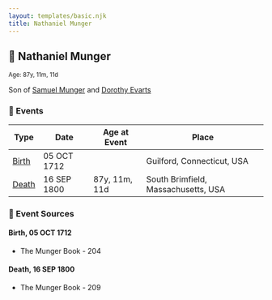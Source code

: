 ```yaml
---
layout: templates/basic.njk
title: Nathaniel Munger
---
```

## 🔵 Nathaniel Munger
<small>Age: 87y, 11m, 11d</small>

Son of [Samuel Munger](/people/6/64239804) and [Dorothy Evarts](/people/5/59501816)

### 📆 Events

Type | Date | Age at Event | Place
------ | ------ | ------ | ------
[Birth](#event-event-2) | 05 OCT 1712 |  | Guilford, Connecticut, USA
[Death](#event-event-3) | 16 SEP 1800 | 87y, 11m, 11d | South Brimfield, Massachusetts, USA

### 📰 Event Sources

#### <a id="event-event-2"></a> Birth, 05 OCT 1712
* The Munger Book  - 204

#### <a id="event-event-3"></a> Death, 16 SEP 1800
* The Munger Book  - 209